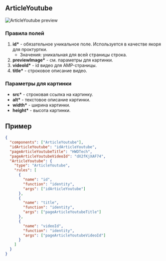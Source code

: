 ## ArticleYoutube

![ArticleYoutube preview]()

### Правила полей

1. **id\*** - обязательное уникальное поле. Используется в качестве якоря для проктуртки.
   - Значения: уникальная для
     всей страницы строка.
2. **previewImage\*** - см. параметры для картинки.
3. **videoId\*** - id видео для AMP-страницы.
4. **title\*** - строковое описание видео.

### Параметры для картинки

- **src\*** - строковая ссылка на картинку.
- **alt\*** - текстовое описание картинки.
- **width\*** - ширина картинки.
- **height\*** - высота картинки.

## Пример

```json
{
  "components": ["ArticleYoutube"],
  "idArticleYoutube": "idArticleYoutube",
  "pageArticleYoutubeTitle": "HWDTech",
  "pageArticleYoutubeVideoId": "dX2fKjXAF74",
  "ArticleYoutube": {
    "type": "ArticleYoutube",
    "rules": [
      {
        "name": "id",
        "function": "identity",
        "args": ["idArticleYoutube"]
      },
      {
        "name": "title",
        "function": "identity",
        "args": ["pageArticleYoutubeTitle"]
      },
      {
        "name": "videoId",
        "function": "identity",
        "args": ["pageArticleYoutubeVideoId"]
      }
    ]
  }
}
```
